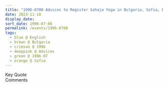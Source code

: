 ```yaml
---
title: "1996-0708 Advices to Register Sahaja Yoga in Bulgaria, Sofia, Bulgaria (date to be confirmed)"
date: 2023-11-18
display_date: 
sort_date: 1996-07-08
permalink: /events/1996-0708
tags:
  - blue @ English
  - brown @ Bulgaria
  - crimson @ 1996
  - deeppink @ Advices
  - green @ 1996-07
  - orange @ Sofia
---
```


<wave-list>
  <list-title color="green" width="75">Key Quote</list-title>
  <list-item color="BlanchedAlmond"  width="200"></list-item>
  <list-item color="Lavender"></list-item>
  <list-item color="BlanchedAlmond"></list-item>
</wave-list>

<br>

<wave-list>
  <list-title color="green" width="75">Comments</list-title>
  <list-item color="BlanchedAlmond"  width="200"></list-item>
  <list-item color="Lavender"></list-item>
  <list-item color="BlanchedAlmond"></list-item>
</wave-list>